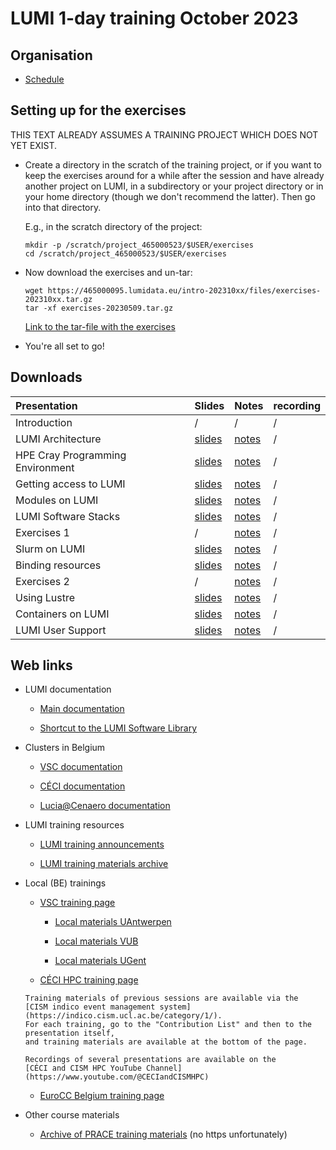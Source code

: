 # LUMI 1-day training October 2023

## Organisation

-   [Schedule](schedule.md)


## Setting up for the exercises

THIS TEXT ALREADY ASSUMES A TRAINING PROJECT WHICH DOES NOT YET EXIST.

-   Create a directory in the scratch of the training project, or if you want to
    keep the exercises around for a while after the session and have already
    another project on LUMI, in a subdirectory or your project directory 
    or in your home directory (though we don't recommend the latter).
    Then go into that directory.

    E.g., in the scratch directory of the project:

    ```
    mkdir -p /scratch/project_465000523/$USER/exercises
    cd /scratch/project_465000523/$USER/exercises
    ```

-   Now download the exercises and un-tar:

    ```
    wget https://465000095.lumidata.eu/intro-202310xx/files/exercises-202310xx.tar.gz
    tar -xf exercises-20230509.tar.gz
    ```

    [Link to the tar-file with the exercises](https://465000095.lumidata.eu/intro-202310xx/files/exercises-20230509.tar.gz)

-   You're all set to go!


## Downloads

| Presentation | Slides | Notes | recording |
|:-------------|:-------|:------|:----------|
| Introduction | / | / | / |
| LUMI Architecture | [slides](https://465000095.lumidata.eu/intro-202310xx/files/LUMI-BE-Intro-202310XX-01-architecture.pdf) | [notes](01_Architecture.md) | / |
| HPE Cray Programming Environment | [slides](https://465000095.lumidata.eu/intro-202310xx/files/LUMI-BE-Intro-202310XX-02-CPE.pdf) | [notes](02_CPE.md) | / |
| Getting access to LUMI | [slides](https://465000095.lumidata.eu/intro-202310xx/files/LUMI-BE-Intro-202310XX-03-access.pdf) | [notes](03_LUMI_access.md) | / |
| Modules on LUMI | [slides](https://465000095.lumidata.eu/intro-202310xx/files/LUMI-BE-Intro-202310XX-04-modules.pdf) | [notes](04_Modules.md) | / |
| LUMI Software Stacks | [slides](https://465000095.lumidata.eu/intro-202310xx/files/LUMI-BE-Intro-202310XX-05-software.pdf) | [notes](05_Software_stacks.md) | / |
| Exercises 1 | / | [notes](06_Exercises_1.md) | / |
| Slurm on LUMI | [slides](https://465000095.lumidata.eu/intro-202310xx/files/LUMI-BE-Intro-202310XX-07-slurm.pdf) | [notes](07_Slurm.md) | / |
| Binding resources | [slides](https://465000095.lumidata.eu/intro-202310xx/files/LUMI-BE-Intro-202310XX-binding.pdf) | [notes](08_Binding.md) | / | 
| Exercises 2 | / | [notes](09_Exercises_2.md) | / |
| Using Lustre | [slides](https://465000095.lumidata.eu/intro-202310xx/files/LUMI-BE-Intro-202310XX-10-lustre.pdf) | [notes](10_Lustre.md) | / |
| Containers on LUMI | [slides](https://465000095.lumidata.eu/intro-202310xx/files/LUMI-BE-Intro-202310XX-11-containers.pdf) | [notes](11_Containers.md) | / |
| LUMI User Support | [slides](https://465000095.lumidata.eu/intro-202310xx/files/LUMI-BE-Intro-202310XX-12-support.pdf) | [notes](12_Support.md) | / |


## Web links

-   LUMI documentation

    -   [Main documentation](https://docs.lumi-supercomputer.eu/)

    -   [Shortcut to the LUMI Software Library](https://lumi-supercomputer.github.io/LUMI-EasyBuild-docs/)

-   Clusters in Belgium

    -   [VSC documentation](https://docs.vscentrum.be/en/latest/)

    -   [CÉCI documentation](https://support.ceci-hpc.be/doc/index.html)

    -   [Lucia@Cenaero documentation](https://doc.lucia.cenaero.be/)

-   LUMI training resources

    -   [LUMI training announcements](https://www.lumi-supercomputer.eu/events/)

    -   [LUMI training materials archive](https://lumi-supercomputer.github.io/LUMI-training-materials/)

-   Local (BE) trainings

    -   [VSC training page](https://www.vscentrum.be/vsctraining)

        -   [Local materials UAntwerpen](https://www.uantwerpen.be/en/research-facilities/calcua/training/)
  
        -   [Local materials VUB](https://hpc.vub.be/docs/training-material/)

        -   [Local materials UGent](https://www.ugent.be/hpc/en/training)

     -   [CÉCI HPC training page](https://www.ceci-hpc.be/training.html)

        Training materials of previous sessions are available via the 
        [CISM indico event management system](https://indico.cism.ucl.ac.be/category/1/). 
        For each training, go to the "Contribution List" and then to the presentation itself,
        and training materials are available at the bottom of the page.

        Recordings of several presentations are available on the 
        [CÉCI and CISM HPC YouTube Channel](https://www.youtube.com/@CECIandCISMHPC)

    -   [EuroCC Belgium training page](https://www.enccb.be/training)

-   Other course materials

    -   [Archive of PRACE training materials](https://training.prace-ri.eu/) (no https unfortunately)


